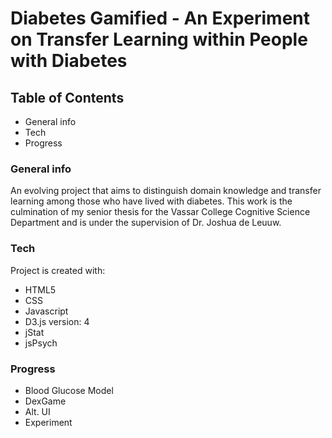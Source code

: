 # Diabetes Gamified - An Experiment on Transfer Learning within People with Diabetes

## Table of Contents
* General info
* Tech
* Progress

### General info
An evolving project that aims to distinguish domain knowledge and transfer learning among those who have lived with diabetes. This work is the culmination of my senior thesis for the Vassar College Cognitive Science Department and is under the supervision of Dr. Joshua de Leuuw.

### Tech
Project is created with:
* HTML5
* CSS
* Javascript
* D3.js version: 4
* jStat
* jsPsych

### Progress
* Blood Glucose Model
* DexGame
* Alt. UI
* Experiment
